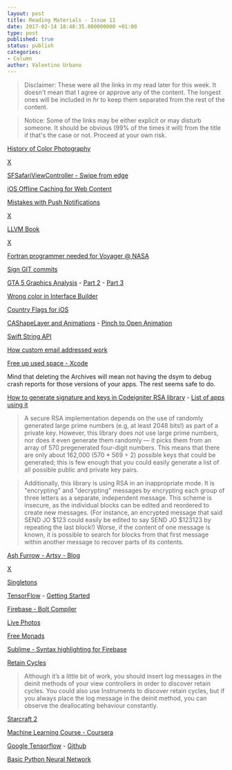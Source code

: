 ```yaml
---
layout: post
title: Reading Materials - Issue 11
date: 2017-02-14 18:48:35.000000000 +01:00
type: post
published: true
status: publish
categories:
- Column
author: Valentino Urbano 
---
```


>Disclaimer: These were all the links in my read later for this week. It doesn't mean that I agree or approve any of the content. The longest ones will be included in <em>hr</em> to keep them separated from the rest of the content.

>Notice: Some of the links may be either explicit or may disturb someone. It should be obvious (99% of the times it will) from the title if that's the case or not. Proceed at your own risk.


[History of Color Photography](http://petapixel.com/2015/10/11/a-brief-history-of-color-photography-from-dream-to-reality/)

[X](http://www.reddit.com/r/gamedev/comments/3oi2ft/phaserio_exhaustive_tutorial_on_game_state/)

[SFSafariViewController - Swipe from edge](https://iosdevweek.ly/QXGQ7yP?m=email&sid=hoQMVe5)

[iOS Offline Caching for Web Content](https://iosdevweek.ly/hNKuakM?m=email&sid=hoQMVe5)

[Mistakes with Push Notifications](https://iosdevweek.ly/pTboPaq?m=email&sid=hoQMVe5)

[X](https://iosdevweek.ly/plf8Frm)

[LLVM Book](http://www.aosabook.org/en/llvm.html)

[X](http://www.reddit.com/r/AskReddit/comments/3n45xi/whats_your_favorite_thing_you_have_in_your_saved/)

[Fortran programmer needed for Voyager @ NASA](http://www.popularmechanics.com/space/a17991/voyager-1-voyager-2-retiring-engineer/)

[Sign GIT commits](https://git-scm.com/book/en/v2/Git-Tools-Signing-Your-Work)

[GTA 5 Graphics Analysis](http://www.adriancourreges.com/blog/2015/11/02/gta-v-graphics-study/) - [Part 2](http://www.adriancourreges.com/blog/2015/11/02/gta-v-graphics-study-part-2/) - [Part 3](http://www.adriancourreges.com/blog/2015/11/02/gta-v-graphics-study-part-3/)

[Wrong color in Interface Builder](http://stackoverflow.com/questions/14578759/wrong-color-in-interface-builder/14581553%2314581553)

[Country Flags for iOS](https://github.com/madebybowtie/FlagKit)

[CAShapeLayer and Animations](http://merowing.info/2015/11/prototyping-floating-burger-menu-with-cashapelayer/) - [Pinch to Open Animation](http://merowing.info/2012/07/pinch-to-reveal-animation-like-in-boeing-milestones/)

[Swift String API](https://t.co/P3jPGR9UXo)

[How custom email addressed work](http://www.reddit.com/r/learnprogramming/comments/3rqxwc/how_do_custom_email_addresses_work/)

[Free up used space - Xcode](http://ajithrnayak.com/post/95441624221/xcode-users-can-free-up-space-on-your-mac)

Mind that deleting the Archives will mean not having the dsym to debug crash reports for those versions of your apps. The rest seems safe to do.

[How to generate signature and keys in Codeigniter RSA library](http://stackoverflow.com/questions/33593140/how-to-generate-signature-and-keys-in-codeigniter-rsa-library) - [List of apps using it](https://github.com/search?q=rsa+%2B+%24primes+%3D+array%284507&type=Code)

>A secure RSA implementation depends on the use of randomly generated large prime numbers (e.g, at least 2048 bits!) as part of a private key. However, this library does not use large prime numbers, nor does it even generate them randomly — it picks them from an array of 570 pregenerated four-digit numbers. This means that there are only about 162,000 (570 * 569 ÷ 2) possible keys that could be generated; this is few enough that you could easily generate a list of all possible public and private key pairs.

>Additionally, this library is using RSA in an inappropriate mode. It is "encrypting" and "decrypting" messages by encrypting each group of three letters as a separate, independent message. This scheme is insecure, as the individual blocks can be edited and reordered to create new messages. (For instance, an encrypted message that said SEND JO $123 could easily be edited to say SEND JO $123123 by repeating the last block!) Worse, if the content of one message is known, it is possible to search for blocks from that first message within another message to recover parts of its contents.

[Ash Furrow - Artsy - Blog](http://ashfurrow.com/)

[X](https://realm.io/news/david-east-simplifying-login-swift-enums/)

[Singletons](https://sandofsky.com/blog/singletons.html)

[TensorFlow](http://goo.gl/vu5ZmJ) - [Getting Started](http://www.tensorflow.org/get_started)

[Firebase - Bolt Compiler](https://www.firebase.com/blog/2015-11-09-introducing-the-bolt-compiler.html)

[Live Photos](http://blog.tinywhale.net/access-live-photo-data-on-iOS-9.0/)

[Free Monads](http://okmij.org/ftp/Computation/free-monad.html)

[Sublime - Syntax highlighting for Firebase](https://github.com/davideast/bolt-sublime)

[Retain Cycles](http://www.thomashanning.com/a-trick-to-discover-retain-cycles/)

>Although it’s a little bit of work, you should insert log messages in the deinit methods of your view controllers in order to discover retain cycles. You could also use Instruments to discover retain cycles, but if you always place the log message in the deinit method, you can observe the deallocating behaviour constantly.

[Starcraft 2](http://www.polygon.com/2015/11/6/9670176/starcraft-2-future-history-dlc-blizzard)

[Machine Learning Course - Coursera](https://www.coursera.org/learn/machine-learning/)

[Google Tensorflow](http://www.reddit.com/r/programming/comments/3s4vkn/google_brains_deep_learning_library_tensorflow_is/) - [Github](https://github.com/tensorflow/tensorflow)

[Basic Python Neural Network](http://iamtrask.github.io/2015/07/12/basic-python-network/)